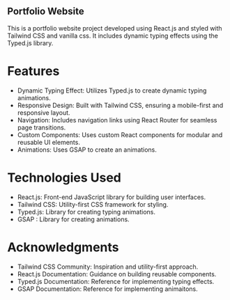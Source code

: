 ## Portfolio Website

This is a portfolio website project developed using React.js and styled with Tailwind CSS and vanilla css. It includes dynamic typing effects using the Typed.js library.

# Features

- Dynamic Typing Effect: Utilizes Typed.js to create dynamic typing animations.
- Responsive Design: Built with Tailwind CSS, ensuring a mobile-first and responsive layout.
- Navigation: Includes navigation links using React Router for seamless page transitions.
- Custom Components: Uses custom React components for modular and reusable UI elements.
- Animations: Uses GSAP to create an animations.

# Technologies Used

- React.js: Front-end JavaScript library for building user interfaces.
- Tailwind CSS: Utility-first CSS framework for styling.
- Typed.js: Library for creating typing animations.
- GSAP : Library for creating animations.

# Acknowledgments

- Tailwind CSS Community: Inspiration and utility-first approach.
- React.js Documentation: Guidance on building reusable components.
- Typed.js Documentation: Reference for implementing typing effects.
- GSAP Documentation: Reference for implementing animaitons.
